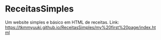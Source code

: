 # ReceitasSimples
Um website simples e básico em HTML de receitas.
Link: https://tkmmyuuki.github.io/ReceitasSimples/my%20first%20page/index.html
